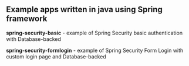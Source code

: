 ## Example apps written in java using Spring framework

**spring-security-basic** - example of Spring Security basic authentication with Database-backed

**spring-security-formlogin** - example of Spring Security Form Login with custom login page and Database-backed 
